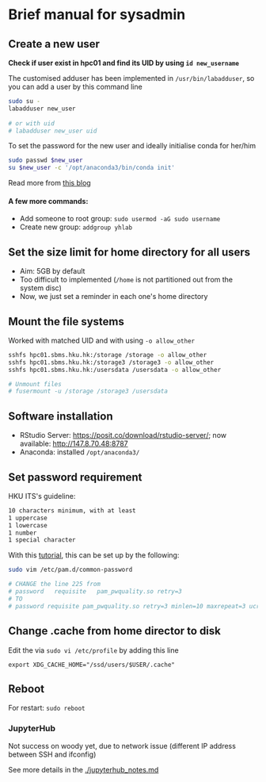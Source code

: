 # Brief manual for sysadmin

## Create a new user

**Check if user exist in hpc01 and find its UID by using `id new_username`**

The customised adduser has been implemented in `/usr/bin/labadduser`, so you 
can add a user by this command line

```bash
sudo su -
labadduser new_user
    
# or with uid
# labadduser new_user uid
```

To set the password for the new user and ideally initialise conda for her/him
```bash
sudo passwd $new_user
su $new_user -c '/opt/anaconda3/bin/conda init'
```

Read more from [this blog](https://linuxize.com/post/how-to-create-users-in-linux-using-the-useradd-command/)

#### A few more commands:
- Add someone to root group: `sudo usermod -aG sudo username`
- Create new group: `addgroup yhlab`


## Set the size limit for home directory for all users
- Aim: 5GB by default
- Too difficult to implemented (`/home` is not partitioned out from the system disc)
- Now, we just set a reminder in each one's home directory


## Mount the file systems
Worked with matched UID and with using `-o allow_other`

```bash
sshfs hpc01.sbms.hku.hk:/storage /storage -o allow_other
sshfs hpc01.sbms.hku.hk:/storage3 /storage3 -o allow_other
sshfs hpc01.sbms.hku.hk:/usersdata /usersdata -o allow_other

# Unmount files
# fusermount -u /storage /storage3 /usersdata
```


## Software installation
- RStudio Server: https://posit.co/download/rstudio-server/; 
  now available: http://147.8.70.48:8787
- Anaconda: installed `/opt/anaconda3/`


## Set password requirement

HKU ITS's guideline:
```html
10 characters minimum, with at least
1 uppercase
1 lowercase
1 number
1 special character
```

With this [tutorial](https://computingforgeeks.com/enforce-strong-user-password-policy-ubuntu-debian/), 
this can be set up by the following:

```bash
sudo vim /etc/pam.d/common-password

# CHANGE the line 225 from
# password   requisite   pam_pwquality.so retry=3
# TO
# password requisite pam_pwquality.so retry=3 minlen=10 maxrepeat=3 ucredit=-1 lcredit=-1 dcredit=-1 ocredit=-1 difok=3 gecoscheck=1 reject_username enforce_for_root
```

## Change .cache from home director to disk

Edit the via `sudo vi /etc/profile` by adding this line

```
export XDG_CACHE_HOME="/ssd/users/$USER/.cache"
```

## Reboot

For restart: `sudo reboot`




### JupyterHub

Not success on woody yet, due to network issue (different IP address between 
SSH and ifconfig)

See more details in the [./jupyterhub_notes.md](./jupyterhub_notes.md)
